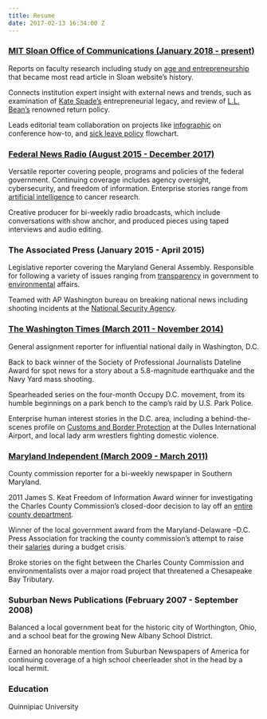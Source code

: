 ```yaml
---
title: Resume
date: 2017-02-13 16:34:00 Z
---
```

### [MIT Sloan Office of Communications (January 2018 - present)](http://mitsloan.mit.edu/search-results/?cx=006060196262724722479:ioyiuv1df-c&cof=FORID:11&q=Meredith%20somers)
Reports on faculty research including study on [age and entrepreneurship](http://mitsloan.mit.edu/newsroom/articles/the-20-year-old-entrepreneur-is-a-lie/) that became most read article in Sloan website’s history. 

Connects institution expert insight with external news and trends, such as examination of [Kate Spade’s](http://mitsloan.mit.edu/newsroom/articles/what-made-kate-spade-a-great-entrepreneur/) entrepreneurial legacy, and review of [L.L. Bean’s](http://mitsloan.mit.edu/newsroom/articles/ending-ll-bean-lifetime-return-policy-not-a-fatal-marketing-move/) renowned return policy. 

Leads editorial team collaboration on projects like [infographic](http://mitsloan.mit.edu/newsroom/articles/infographic-how-to-conference/) on conference how-to, and [sick leave policy](http://mitsloan.mit.edu/newsroom/articles/use-this-flowchart-to-promote-a-healthy-sick-leave-policy/) flowchart.

### [Federal News Radio (August 2015 - December 2017)](https://federalnewsradio.com/author/meredith-somers/)

Versatile reporter covering people, programs and policies of the federal government. Continuing coverage includes agency oversight, cybersecurity, and freedom of information. Enterprise stories range from [artificial intelligence](https://federalnewsradio.com/ai-the-reality-in-your-office/) to cancer research.

Creative producer for bi-weekly radio broadcasts, which include conversations with show anchor, and produced pieces using taped interviews and audio editing.

### The Associated Press (January 2015 - April 2015)

Legislative reporter covering the Maryland General Assembly. Responsible for following a variety of issues ranging from [transparency](http://www.baltimoresun.com/news/maryland/politics/blog/md-xgr--public-information-access-20150211-story.html) in government to [environmental](http://newsok.com/advocates-critics-of-fracking-turn-out-for-hearing-on-bills/article/feed/805748) affairs.

Teamed with AP Washington bureau on breaking national news including shooting incidents at the [National Security Agency](http://www.salon.com/2015/03/31/questions_remain_in_officer_involved_shooting_at_nsa/).

### [The Washington Times (March 2011 - November 2014)](http://www.washingtontimes.com/staff/meredith-somers/)

General assignment reporter for influential national daily in Washington, D.C.

Back to back winner of the Society of Professional Journalists Dateline Award for spot news for a story about a 5.8-magnitude earthquake and the Navy Yard mass shooting.

Spearheaded series on the four-month Occupy D.C. movement, from its humble beginnings on a park bench to the camp’s raid by U.S. Park Police.

Enterprise human interest stories in the D.C. area, including a behind-the-scenes profile on [Customs and Border Protection](http://m.washingtontimes.com/news/2012/may/17/customs-not-playing-hide-and-seek-with-carry-on-co/) at the Dulles International Airport, and local lady arm wrestlers fighting domestic violence.

### [Maryland Independent (March 2009 - March 2011)](http://www.somdnews.com/search/?l=25&sd=desc&s=start_time&f=html&t=article%2Cvideo%2Cyoutube%2Ccollection&app=editorial&q=Meredith\+Somers&nsa=eedition)

County commission reporter for a bi-weekly newspaper in Southern Maryland.

2011 James S. Keat Freedom of Information Award winner for investigating the Charles County Commission’s closed-door decision to lay off an [entire county department](http://www.somdnews.com/news/denying-entry-to-meeting-was-wrong/article_857a656e-c162-5f4c-acca-3d9e0181884c.html).

Winner of the local government award from the Maryland-Delaware –D.C. Press Association for tracking the county commission’s attempt to raise their [salaries](http://www.somdnews.com/archives/commissioners-take-next-step-on-pay-hike/article_a4855bcc-326e-51bb-a659-8e45fdd968bb.html) during a budget crisis.

Broke stories on the fight between the Charles County Commission and environmentalists over a major road project that threatened a Chesapeake Bay Tributary.

### Suburban News Publications (February 2007 - September 2008)

Balanced a local government beat for the historic city of Worthington, Ohio, and a school beat for the growing New Albany School District.

Earned an honorable mention from Suburban Newspapers of America for continuing coverage of a high school cheerleader shot in the head by a local hermit.

### Education

Quinnipiac University
